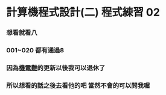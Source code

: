 # 計算機程式設計(二) 程式練習 02
### 想看就看八
### 001~020 都有通過8 
### 因為[機電難](https://github.com/WalkingMen666/NTUT-ComputerProgramming-II "游標顯示")的更新以後我可以退休了
### 所以想看的話之後去看他的吧 當然不會的可以問我喔
